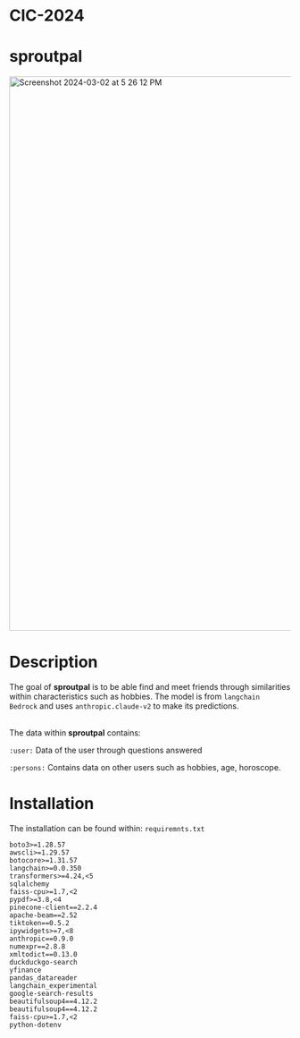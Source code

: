 # CIC-2024
# sproutpal

<img width="991" alt="Screenshot 2024-03-02 at 5 26 12 PM" src="https://github.com/priyanshumahey/CIC-2024/assets/70789275/ff567d68-731b-4b82-8320-7951fb8ef563">

# Description
The goal of __sproutpal__ is to be able find and meet friends through similarities within characteristics such as hobbies. The model is from `langchain Bedrock` and uses `anthropic.claude-v2` to make its predictions. 
<br><br>

The data within __sproutpal__ contains: 

`:user:` Data of the user through questions answered <br>

`:persons:` Contains data on other users such as hobbies, age, horoscope. 

# Installation
The installation can be found within:
`requiremnts.txt`

```
boto3>=1.28.57
awscli>=1.29.57
botocore>=1.31.57
langchain>=0.0.350
transformers>=4.24,<5
sqlalchemy
faiss-cpu>=1.7,<2
pypdf>=3.8,<4
pinecone-client==2.2.4
apache-beam==2.52
tiktoken==0.5.2
ipywidgets>=7,<8
anthropic==0.9.0
numexpr==2.8.8
xmltodict==0.13.0
duckduckgo-search
yfinance
pandas_datareader
langchain_experimental
google-search-results
beautifulsoup4==4.12.2
beautifulsoup4==4.12.2
faiss-cpu>=1.7,<2
python-dotenv
```
